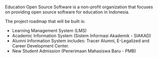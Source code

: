 Education Open Source Software is a non-profit organization that focuses on providing open source software for education in Indonesia.

The project roadmap that will be built is:
- Learning Management System (LMS)
- Academic Information System (Sistem Informasi Akademik - SIAKAD)
- Alumni Information System includes: Tracer Alumni, E-Legalized and Career Development Center.
- New Student Admission (Penerimaan Mahasiswa Baru - PMB)
